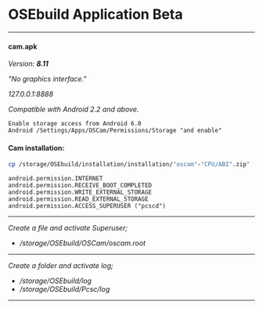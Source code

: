 # OSEbuild Application Beta

---
#### cam.apk 
*Version:* ***8.11***

*"No graphics interface."*

*127.0.0.1:8888*

*Compatible with Android 2.2 and above.*
```
Enable storage access from Android 6.0
Android /Settings/Apps/OSCam/Permissions/Storage "and enable"
```
#### Cam installation:

```sh
cp /storage/OSEbuild/installation/installation/"oscam"-"CPU/ABI".zip"
```
```
android.permission.INTERNET
android.permission.RECEIVE_BOOT_COMPLETED
android.permission.WRITE_EXTERNAL_STORAGE
android.permission.READ_EXTERNAL_STORAGE
android.permission.ACCESS_SUPERUSER ("pcscd")
```
---
*Create a file and activate Superuser;*
* */storage/OSEbuild/OSCam/oscam.root*
---
*Create a folder and activate log;*
* */storage/OSEbuild/log*
* */storage/OSEbuild/Pcsc/log*
---
